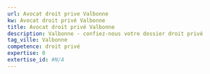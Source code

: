 ```yaml
---
url: Avocat droit prive Valbonne
kw: Avocat droit privé Valbonne
title: Avocat droit privé Valbonne
description: Valbonne - confiez-nous votre dossier droit privé
tag_ville: Valbonne
competence: droit privé
expertise: 0
extertise_id: #N/A
---
```

